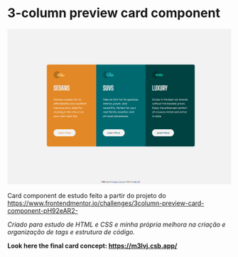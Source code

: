 # 3-column preview card component
![PrintScreen](/screenshot.png)

Card component de estudo feito a partir do projeto do https://www.frontendmentor.io/challenges/3column-preview-card-component-pH92eAR2-

_Criado para estudo de HTML e CSS e minha própria melhora na criação e organização de tags e estrutura de código._

**Look here the final card concept: https://m3lvj.csb.app/**
